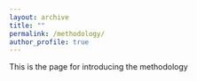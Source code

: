 ```yaml
---
layout: archive
title: ""
permalink: /methodology/
author_profile: true
---
```


This is the page for introducing the methodology
